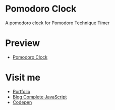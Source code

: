# Pomodoro Clock
A pomodoro clock for Pomodoro Technique Timer  

# Preview

  * [Pomodoro Clock](http://about.phamvanlam.com/pomodoro-clock/)

# Visit me

  * [Portfolio](http://about.phamvanlam.com)
  * [Blog Complete JavaScript](https://completejavascript.com)
  * [Codepen](https://codepen.io/completejavascript)
